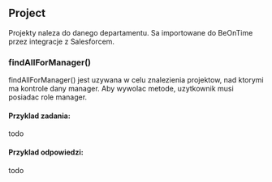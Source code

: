 ## Project

Projekty naleza do danego departamentu. Sa importowane do BeOnTime przez integracje z Salesforcem. 

### findAllForManager()

findAllForManager() jest uzywana w celu znalezienia projektow, nad ktorymi ma kontrole dany manager. Aby wywolac metode, uzytkownik musi posiadac role manager.

#### Przyklad zadania:

todo  

#### Przyklad odpowiedzi:

todo
